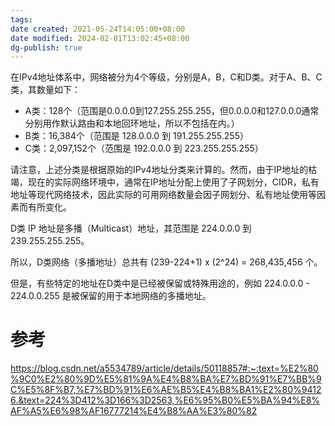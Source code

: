 ```yaml
---
tags: 
date created: 2021-05-24T14:05:00+08:00
date modified: 2024-02-01T13:02:45+08:00
dg-publish: true
---
```


在IPv4地址体系中，网络被分为4个等级，分别是A，B，C和D类。对于A、B、C类，其数量如下：

- A类：128个（范围是0.0.0.0到127.255.255.255，但0.0.0.0和127.0.0.0通常分别用作默认路由和本地回环地址，所以不包括在内。）
- B类：16,384个（范围是 128.0.0.0 到 191.255.255.255）
- C类：2,097,152个（范围是 192.0.0.0 到 223.255.255.255）

请注意，上述分类是根据原始的IPv4地址分类来计算的。然而，由于IP地址的枯竭，现在的实际网络环境中，通常在IP地址分配上使用了子网划分，CIDR，私有地址等现代网络技术，因此实际的可用网络数量会因子网划分、私有地址使用等因素而有所变化。

D类 IP 地址是多播（Multicast）地址，其范围是 224.0.0.0 到 239.255.255.255。

所以，D类网络（多播地址）总共有 (239-224+1) x (2^24) = 268,435,456 个。

但是，有些特定的地址在D类中是已经被保留或特殊用途的，例如 224.0.0.0 - 224.0.0.255 是被保留的用于本地网络的多播地址。

# 参考

https://blog.csdn.net/a5534789/article/details/50118857#:~:text=%E2%80%9C0%E2%80%9D%E5%81%9A%E4%B8%BA%E7%BD%91%E7%BB%9C%E5%8F%B7,%E7%BD%91%E6%AE%B5%E4%B8%BA1%E2%80%94126.&text=224%3D412%3D166%3D2563,%E6%95%B0%E5%BA%94%E8%AF%A5%E6%98%AF16777214%E4%B8%AA%E3%80%82